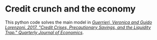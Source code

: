 # Credit crunch and the economy

This python code solves the main model in [*Guerrieri, Veronica and Guido Lorenzoni. 2017. "Credit Crises, Precautionary Savings, and the Liquidity Trap." Quarterly Journal of Economics*](https://doi.org/10.1093/qje/qjx005).
